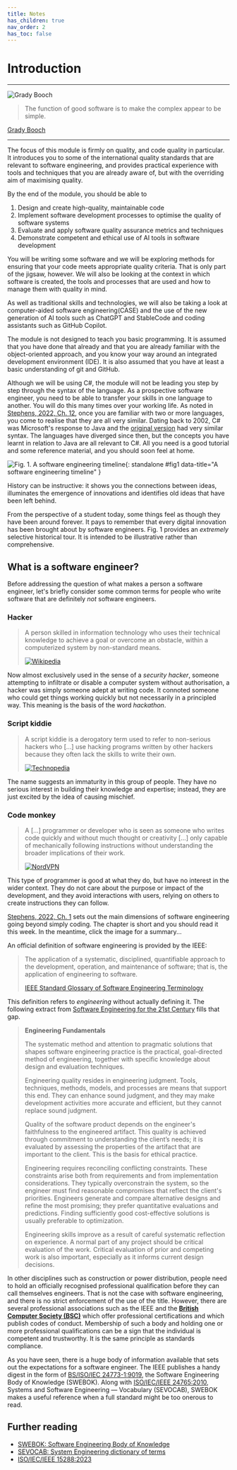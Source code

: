 ```yaml
---
title: Notes
has_children: true
nav_order: 2
has_toc: false
---
```


# Introduction

<hr class="splash">

![Grady Booch](../images/people/grady_booch.png)

<blockquote class="pretty"><span>
The function of good software is to make the complex appear to be simple.
</span></blockquote>
<p class="attribution"><a href="https://research.ibm.com/people/grady-booch">Grady Booch</a></p>

<hr class="splash-bottom">

The focus of this module is firmly on quality, and code quality in particular.
It introduces you to some of the international quality standards that are relevant to
software engineering, and provides practical experience with tools and techniques
that you are already aware of, but with the overriding aim of maximising quality.

By the end of the module, you should be able to

1. Design and create high-quality, maintainable code
2. Implement software development processes to optimise the quality of software systems
3. Evaluate and apply software quality assurance metrics and techniques
4. Demonstrate competent and ethical use of AI tools in software development

You will be writing some software and we will be exploring methods for ensuring
that your code meets appropriate quality criteria. That is only part of the jigsaw,
however. We will also be looking at the context in which software is created, the
tools and processes that are used and how to manage them with quality in mind.

As well as traditional skills and technologies, we will also be taking a look at
computer-aided software engineering(CASE) and the use of the new generation of
AI tools such as ChatGPT and StableCode and coding assistants such as
GitHub Copilot.

The module is not designed to teach you basic programming. It is assumed that you
have done that already and that you are already familiar with the object-oriented
approach, and you know your way around an integrated development environment (IDE).
It is also assumed that you have at least a basic understanding of git and GitHub.

Although we will be using C#, the module will not be leading you step by step through
the syntax of the language. As a prospective software engineer, you need to be able to
transfer your skills in one language to another. You will do this many times over your
working life. As noted in [Stephens, 2022, Ch. 12](https://learning.oreilly.com/library/view/beginning-software-engineering/9781119901709/c12.xhtml),
once you are familiar with two or more languages, you come to realise that they are all
very similar. Dating back to 2002, C# was Microsoft's response to Java and the
[original version](https://learn.microsoft.com/en-us/dotnet/csharp/whats-new/csharp-version-history)
had very similar syntax. The languages have diverged since then, but the concepts you have learnt
in relation to Java are all relevant to C#. All you need is a good tutorial and some
reference material, and you should soon feel at home.

![Fig. 1. A software engineering timeline](images/timeline.gif){: standalone #fig1 data-title="A software engineering timeline" }

History can be instructive: it shows you the connections between ideas, illuminates
the emergence of innovations and identifies old ideas that have been left behind.

From the perspective of a student today, some things feel as though they have been
around forever. It pays to remember that every digital innovation has been brought
about by software engineers. Fig. 1 provides an *extremely* selective historical tour.
It is intended to be illustrative rather than comprehensive.

## What is a software engineer?

Before addressing the question of what makes a person a software engineer, let's briefly
consider some common terms for people who write software that are definitely *not*
software engineers.

### Hacker

> A person skilled in information technology who uses their technical knowledge to
> achieve a goal or overcome an obstacle, within a computerized system by non-standard
> means.
>
> [![Wikipedia](../images/wikipedia_link_icon.png)](https://en.wikipedia.org/wiki/Hacker)

Now almost exclusively used in the sense of a *security hacker*, someone attempting to
infiltrate or disable a computer system without authorisation, a hacker was simply
someone adept at writing code. It connoted someone who could get things working quickly
but not necessarily in a principled way. This meaning is the basis of the word *hackathon*.

### Script kiddie

> A script kiddie is a derogatory term used to refer to non-serious hackers who [...] use
> hacking programs written by other hackers because they often lack the skills to write
> their own.
>
> [![Technopedia](../images/technopedia_link_icon.png)](https://www.techopedia.com/definition/4090/script-kiddie)

The name suggests an immaturity in this group of people. They have no serious interest in
building their knowledge and expertise; instead, they are just excited by the idea of
causing mischief.

### Code monkey

> A [...] programmer or developer who is seen as someone who writes code quickly and
> without much thought or creativity [...] only capable of mechanically following
> instructions without understanding the broader implications of their work.
>
> [![NordVPN](../images/NordVPN_link_icon.png)](https://nordvpn.com/cybersecurity/glossary/code-monkey/)

This type of programmer is good at what they do, but have no interest in the wider context.
They do not care about the purpose or impact of the development, and they avoid interactions
with users, relying on others to create instructions they can follow.

[Stephens, 2022, Ch. 1](https://learning.oreilly.com/library/view/beginning-software-engineering/9781119901709/c01.xhtml#please-read)
sets out the main dimensions of software engineering going beyond simply coding.
The chapter is short and you should read it this week. In the meantime, click the image for a
summary...

An official definition of software engineering is provided by the IEEE:

> The application of a systematic, disciplined, quantifiable approach to the development,
> operation, and maintenance of software; that is, the application of engineering to
> software.
>
> [IEEE Standard Glossary of Software Engineering Terminology](10.1109/IEEESTD.1990.101064)

This definition refers to *engineering* without actually defining it. The following
extract from [Software Engineering for the 21st Century](https://www.cs.cmu.edu/~Compose/SEprinciples-pub-rev2.pdf)
fills that gap.

> **Engineering Fundamentals**
>
> The systematic method and attention to pragmatic solutions that shapes software engineering
> practice is the practical, goal-directed method of engineering, together with specific
> knowledge about design and evaluation techniques.
>
> Engineering quality resides in engineering judgment. Tools, techniques, methods, models,
> and processes are means that support this end. They can enhance sound judgment, and they
> may make development activities more accurate and efficient, but they cannot replace sound
> judgment.
>
> Quality of the software product depends on the engineer's faithfulness to the engineered
> artifact. This quality is achieved through commitment to understanding the client’s
> needs; it is evaluated by assessing the properties of the artifact that are important to
> the client. This is the basis for ethical practice.
>
> Engineering requires reconciling conflicting constraints. These constraints arise both
> from requirements and from implementation considerations. They typically overconstrain
> the system, so the engineer must find reasonable compromises that reflect the client's
> priorities. Engineers generate and compare alternative designs and refine the most
> promising; they prefer quantitative evaluations and predictions. Finding sufficiently
> good cost-effective solutions is usually preferable to optimization.
>
> Engineering skills improve as a result of careful systematic reflection on experience.
> A normal part of any project should be critical evaluation of the work. Critical
> evaluation of prior and competing work is also important, especially as it informs
> current design decisions.

In other disciplines such as construction or power distribution, people need to hold an
officially recognised professional qualification before they can call themselves engineers.
That is not the case with software engineering, and there is no strict enforcement of the
use of the title. However, there are several professional associations such as the IEEE and the
[**British Computer Society (BSC)**](https://www.bcs.org/) which offer professional
certifications and which publish codes of conduct. Membership of such a body and holding
one or more professional qualifications can be a sign that the individual is competent
and trustworthy. It is the same principle as standards compliance.

As you have seen, there is a huge body of information available that sets out the
expectations for a software engineer. The IEEE publishes a handy digest in the form of
[BS/ISO/IEC 24773-1:9019](https://napier.primo.exlibrisgroup.com/permalink/44NAP_INST/19n0mho/cdi_bsi_primary_000000000030314312),
the Software Engineering Body of Knowledge (SWEBOK). Along with
[ISO/IEC/IEEE 24765:2010](https://pascal.computer.org/sev_display/index.action),
Systems and Software Engineering — Vocabulary (SEVOCAB), SWEBOK makes a useful reference
when a full standard might be too onerous to read.

## Further reading

* [SWEBOK: Software Engineering Body of Knowledge](https://napier.primo.exlibrisgroup.com/permalink/44NAP_INST/19n0mho/cdi_bsi_primary_000000000030314312)
* [SEVOCAB: System Engineering dictionary of terms](https://pascal.computer.org/sev_display/index.action)
* [ISO/IEC/IEEE 15288:2023](https://doi-org.napier.idm.oclc.org/10.1109/IEEESTD.2023.10123367)

